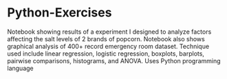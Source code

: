 # Python-Exercises
Notebook showing results of a experiment I designed to analyze factors affecting the salt levels of 2 brands of popcorn.
Notebook also shows  graphical analysis of 400+ record emergency room dataset. Technique used include linear regression, logistic regression, boxplots, barplots, pairwise comparisons, histograms, and ANOVA.
Uses Python programming language 

